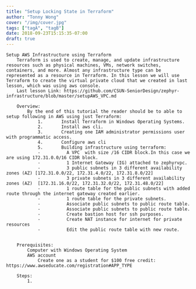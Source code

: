 ```yaml
---
title: "Setup Locking State in Terraform"
author: "Tonny Wong"
cover: "/img/cover.jpg"
tags: ["tagA", "tagB"]
date: 2018-09-23T15:15:35-07:00
draft: true
---
```


	Setup AWS Infrastructure using Terraform
		Terraform is used to create, manage, and update infrastructure resources such as physical machines, VMs, network switches, containers, and more. Almost any infrastructure type can be represented as a resource in Terraform. In this lesson we will use Terraform to create the virtual private cloud that we created in last lesson, which was using aws console.
		Last lesson Link: https://github.com/CSUN-SeniorDesign/zephyr-infrastructure/blob/master/setupAWS_VPC.md

		Overview:
			By the end of this tutorial the reader should be to able to setup following in AWS using just Terraform:
				1.       Install Terraform in Windows Operating Systems.
				2.       Install aws cli.
				3.       Creating one IAM administrator permissions user with programmatic access.
				4.       Configure aws cli
				5.       Building infrastructure using terraform:
				-          A VPC  with size /16 CIDR block.In this case we are using 172.31.0.0/16 CIDR block.
				-          1 Internet Gateway (IG) attached to zephyrvpc.
				-          3 public subnets in 3 different availability zones (AZ) [172.31.0.0/22, 172.31.4.0/22, 172.31.8.0/22]
				-          3 private subnets in 3 different availability zones (AZ)  [172.31.16.0/22, 172.31.32.0/22, 172.31.48.0/22]
				-          1 route table for the public subnets with added route through the internet gateway created earlier.
				-          1 route table for the private subnets.
				-          Associate public subnets to public route table.
				-          Associate public subnets to public route table.
				-          Create bastion host for ssh purposes.
				-          Create NAT instance for internet for private resources
				-          Edit the public route table with new route.
 
 
		Prerequisites:
			Computer with Windows Operating System
			AWS account
        		Create one as a student for $100 free credit: https://www.awseducate.com/registration#APP_TYPE
 
		Steps:
			1. 